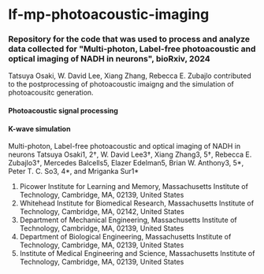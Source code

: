 # lf-mp-photoacoustic-imaging
### Repository for the code that was used to process and analyze data collected for "Multi-photon, Label-free photoacoustic and optical imaging of NADH in neurons", bioRxiv, 2024
Tatsuya Osaki, W. David Lee, Xiang Zhang, Rebecca E. Zubajlo contributed to the postprocessing of photoacoustic imaigng and the simulation of photoacousitc generation.

#### Photoacoustic signal processing

#### K-wave simulation

Multi-photon, Label-free photoacoustic and optical imaging of NADH in neurons
Tatsuya Osaki1, 2†, W. David Lee3†, Xiang Zhang3, 5†, Rebecca E. Zubajlo3†, Mercedes Balcells5, Elazer Edelman5, Brian W. Anthony3, 5*, Peter T. C. So3, 4*, and Mriganka Sur1*
1. Picower Institute for Learning and Memory, Massachusetts Institute of Technology, Cambridge, MA, 02139, United States
2. Whitehead Institute for Biomedical Research, Massachusetts Institute of Technology, Cambridge, MA, 02142, United States
3. Department of Mechanical Engineering, Massachusetts Institute of Technology, Cambridge, MA, 02139, United States
4. Department of Biological Engineering, Massachusetts Institute of Technology, Cambridge, MA, 02139, United States
5. Institute of Medical Engineering and Science, Massachusetts Institute of Technology, Cambridge, MA, 02139, United States

